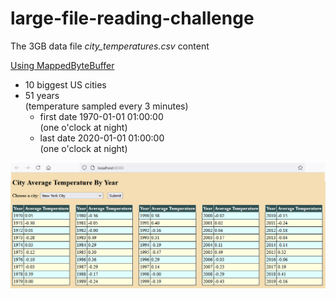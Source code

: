 # large-file-reading-challenge
<p>The 3GB data file <i>city_temperatures.csv</i> content</p>
<p>
<a href="https://github.com/Ee-Cs/large-file-reading-challenge/blob/main/docs/mermaid/stateDiagram.md">Using MappedByteBuffer</a>
</p>
<ul>
<li>10 biggest US cities</li>
<li>51 years<br>
    (temperature sampled every 3 minutes)
    <ul>
        <li>first date 1970-01-01 01:00:00<br>
        (one o'clock at night)</li>
        <li>last  date 2020-01-01 01:00:00<br>
        (one o'clock at night)</li>
    </ul>
    </li>
</ul>
<p>
<img alt="" src="docs/images/WebPageScreenshot.png"/>
</p>
